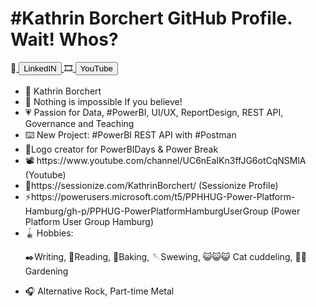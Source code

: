 <b><h1>#Kathrin Borchert GitHub Profile. Wait! Whos?</h1></b>


🔗<a href="https://www.linkedin.com/in/kathrin-borchert-445807159/">
<button> LinkedIN </button>
</a>
🎞️<a href="https://www.youtube.com/channel/UC6nEaIKn3ffJG6otCqNSMlA">
<button> YouTube </button>
</a>



<ul>
<li>
🦄 Kathrin Borchert </li> 
<li>💬 Nothing is impossible If you believe!</li> 
<li>💗 Passion for Data, #PowerBI, UI/UX, ReportDesign, REST API, Governance and Teaching</li> 
<li>⌨️ New Project: #PowerBI REST API with #Postman </li> 
<li>🌟Logo creator for PowerBIDays & Power Break</li> 
<li>📽️ https://www.youtube.com/channel/UC6nEaIKn3ffJG6otCqNSMlA (Youtube)</li> 
<li>📣https://sessionize.com/KathrinBorchert/ (Sessionize Profile)</li> 
<li>⚡https://powerusers.microsoft.com/t5/PPHHUG-Power-Platform-Hamburg/gh-p/PPHUG-PowerPlatformHamburgUserGroup (Power Platform User Group Hamburg) </li> 
<li>🪀 Hobbies:<p> 
✒️Writing, 📖Reading, 🍪Baking, 🪡Swewing, 😺😺😺 Cat cuddeling, 🧑‍🌾 Gardening <p></li> 
<li>🎧 Alternative Rock, Part-time Metal </li>
</ul>
